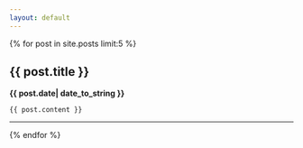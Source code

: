 ```yaml
---
layout: default
---
```

{% for post in site.posts limit:5 %}
<div>
	<h2>{{ post.title }}</h2>
	<b>{{ post.date| date_to_string }}</b>
	
	{{ post.content }}
***
	
</div>
{% endfor %}